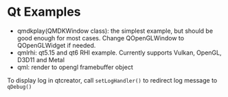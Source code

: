 # Qt Examples

- qmdkplay(QMDKWindow class): the simplest example, but should be good enough for most cases. Change QOpenGLWindow to QOpenGLWidget if needed.
- qmlrhi: qt5.15 and qt6 RHI example. Currently supports Vulkan, OpenGL, D3D11 and Metal
- qml: render to opengl framebuffer object

To display log in qtcreator, call `setLogHandler()` to redirect log message to `qDebug()`